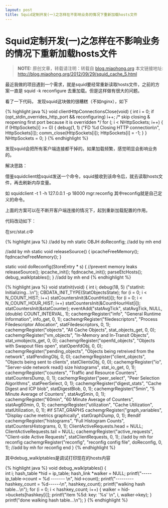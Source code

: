 ```yaml
---
layout: post
title: Squid定制开发(一)之怎样在不影响业务的情况下重新加载hosts文件
---
```


Squid定制开发(一)之怎样在不影响业务的情况下重新加载hosts文件
=====================

> **NOTE:** 原创文章，转载请注明：转载自 [blog.miaohong.org](http://blog.miaohong.org/) 本文链接地址: http://blog.miaohong.org/2012/09/29/squid_cache_5.html


最近我做的项目遇到一个需求，就是squid要经常重新读取hosts文件，之前的方案一直是 squid -k reconfigure 去重加载。但是这样做有很大的问题。

看了一下代码， 发现squid这块做的很糟糕（不如nginx），如下

{% highlight java %}
void
clientHttpConnectionsClose(void)
{
    int i = 0;
    if (opt_stdin_overrides_http_port && reconfiguring)
         i++;                     /* skip closing & reopening first port because it is overridden */
    for (; i < NHttpSockets; i++) {
         if (HttpSockets[i] >= 0) {
             debug(1, 1) ("FD %d Closing HTTP connection\n", HttpSockets[i]);
             comm_close(HttpSockets[i]);
             HttpSockets[i] = -1;
         }
    }
    NHttpSockets = 0;
}
{% endhighlight %}

发现squid会把所有客户端连接都干掉的。如果加载频繁，感觉明显会影响业务的。

解决思路：

借鉴squidclient给squid发送一个命令，squid接收到该命令后，就去读取hosts文件，再去刷新内存变量。

如  squidclient -t 1 -h 127.0.0.1 -p 18000 mgr:reconfig  其中reconfig就是自己定义的命令。

上面的方案可以在不断开客户端连接的情况下，起到重新加载配置的作用。


代码改动如下：

在src/stat.c中

{% highlight java %}
//add by mh
static OBJH doReconfig;
//add by mh end

//add by mh
static void releaseSource()
{
	ipcacheFreeMemory();
	fqdncacheFreeMemory();
}

static void
doReconfig(StoreEntry * s)
{
	//prevent memory leaks
	releaseSource();
	ipcache_init(); 
	fqdncache_init();
	parseEtcHosts();
	debug_walkIptables();
}
//add by mh end 
{% endhighlight %}


{% highlight java %}
void
statInit(void)
{
    int i;
    debug(18, 5) ("statInit: Initializing...\n");
    CBDATA_INIT_TYPE(StatObjectsState);
    for (i = 0; i < N_COUNT_HIST; i++)
	statCountersInit(&CountHist[i]);
    for (i = 0; i < N_COUNT_HOUR_HIST; i++)
	statCountersInit(&CountHourHist[i]);
    statCountersInit(&statCounter);
    eventAdd("statAvgTick", statAvgTick, NULL, (double) COUNT_INTERVAL, 1);
    cachemgrRegister("info",
	"General Runtime Information",
	info_get, 0, 1);
    cachemgrRegister("filedescriptors",
	"Process Filedescriptor Allocation",
	statFiledescriptors, 0, 1);
    cachemgrRegister("objects",
	"All Cache Objects",
	stat_objects_get, 0, 0);
    cachemgrRegister("vm_objects",
	"In-Memory and In-Transit Objects",
	stat_vmobjects_get, 0, 0);
    cachemgrRegister("openfd_objects",
	"Objects with Swapout files open",
	statOpenfdObj, 0, 0);
    cachemgrRegister("pending_objects",
	"Objects being retreived from the network",
	statPendingObj, 0, 0);
    cachemgrRegister("client_objects",
	"Objects being sent to clients",
	statClientsObj, 0, 0);
    cachemgrRegister("io",
	"Server-side network read() size histograms",
	stat_io_get, 0, 1);
    cachemgrRegister("counters",
	"Traffic and Resource Counters",
	statCountersDump, 0, 1);
    cachemgrRegister("peer_select",
	"Peer Selection Algorithms",
	statPeerSelect, 0, 1);
    cachemgrRegister("digest_stats",
	"Cache Digest and ICP blob",
	statDigestBlob, 0, 1);
    cachemgrRegister("5min",
	"5 Minute Average of Counters",
	statAvg5min, 0, 1);
    cachemgrRegister("60min",
	"60 Minute Average of Counters",
	statAvg60min, 0, 1);
    cachemgrRegister("utilization",
	"Cache Utilization",
	statUtilization, 0, 1);
#if STAT_GRAPHS
    cachemgrRegister("graph_variables",
	"Display cache metrics graphically",
	statGraphDump, 0, 1);
#endif
    cachemgrRegister("histograms",
	"Full Histogram Counts",
	statCountersHistograms, 0, 1);
    ClientActiveRequests.head = NULL;
    ClientActiveRequests.tail = NULL;
    cachemgrRegister("active_requests",
	"Client-side Active Requests",
	statClientRequests, 0, 1);
	//add by mh for reconfig
	cachemgrRegister("reconfig",
		"reconfig config file",
		doReconfig, 0, 1);
	//add by mh for reconfig end
}
{% endhighlight %}

其中debug_walkIptables是调试打印现在的hosts内容

{% highlight java %}
void
debug_walkIptables() 
{	
	int i;
	hash_table *hid = ip_table;
	hash_link *walker = NULL;
	printf("-----ip_table->count = %d ------- \n", hid->count);
	printf("---------hashkey_count = %d------\n", hashkey_count);
	printf("walking hash table...\n");
	for (i = 0; i < hashkey_count; i++) {
		walker = hid->buckets[hashkey[i]];
		printf("item %5d: key: '%s' \n", i, walker->key);
	}
	printf("done walking hash table...\n");
}
{% endhighlight %}
